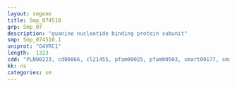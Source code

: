 ```yaml
---
layout: smgene
title: Smp_074510
grp: Smp_07
description: "guanine nucleotide binding protein subunit"
smp: Smp_074510.1
uniprot: "G4VRC1"
length:  1323
cdd: "PLN00223, cd00066, cl21455, pfam00025, pfam00503, smart00177, smart00275"
kk: ns
categories: sm
---
```

